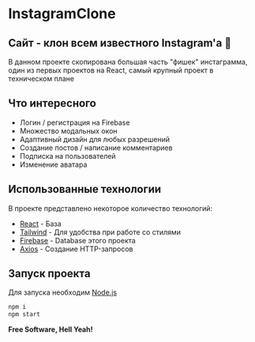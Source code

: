 # InstagramClone
## Сайт - клон всем известного Instagram'а 🚀


В данном проекте скопирована большая часть "фишек" инстаграмма, один из первых проектов на React, самый крупный проект в техническом плане

## Что интересного

- Логин / регистрация на Firebase
- Множество модальных окон
- Адаптивный дизайн для любых разрешений
- Создание постов / написание комментариев
- Подписка на пользователей
- Изменение аватара

## Использованные технологии

В проекте представлено некоторое количество технологий:

- [React](https://ru.reactjs.org/) - База
- [Tailwind](https://www.framer.com/motion/) - Для удобства при работе со стилями
- [Firebase](https://firebase.google.com/) - Database этого проекта
- [Axios](https://github.com/axios/axios) - Создание HTTP-запросов

## Запуск проекта

Для запуска необходим [Node.js](https://nodejs.org/)

```sh
npm i
npm start
```


**Free Software, Hell Yeah!**

[//]: # (These are reference links used in the body of this note and get stripped out when the markdown processor does its job. There is no need to format nicely because it shouldn't be seen. Thanks SO - http://stackoverflow.com/questions/4823468/store-comments-in-markdown-syntax)

   [dill]: <https://github.com/joemccann/dillinger>
   [git-repo-url]: <https://github.com/joemccann/dillinger.git>
   [john gruber]: <http://daringfireball.net>
   [df1]: <http://daringfireball.net/projects/markdown/>
   [markdown-it]: <https://github.com/markdown-it/markdown-it>
   [Ace Editor]: <http://ace.ajax.org>
   [node.js]: <http://nodejs.org>
   [Twitter Bootstrap]: <http://twitter.github.com/bootstrap/>
   [jQuery]: <http://jquery.com>
   [@tjholowaychuk]: <http://twitter.com/tjholowaychuk>
   [express]: <http://expressjs.com>
   [AngularJS]: <http://angularjs.org>
   [Gulp]: <http://gulpjs.com>

   [PlDb]: <https://github.com/joemccann/dillinger/tree/master/plugins/dropbox/README.md>
   [PlGh]: <https://github.com/joemccann/dillinger/tree/master/plugins/github/README.md>
   [PlGd]: <https://github.com/joemccann/dillinger/tree/master/plugins/googledrive/README.md>
   [PlOd]: <https://github.com/joemccann/dillinger/tree/master/plugins/onedrive/README.md>
   [PlMe]: <https://github.com/joemccann/dillinger/tree/master/plugins/medium/README.md>
   [PlGa]: <https://github.com/RahulHP/dillinger/blob/master/plugins/googleanalytics/README.md>
